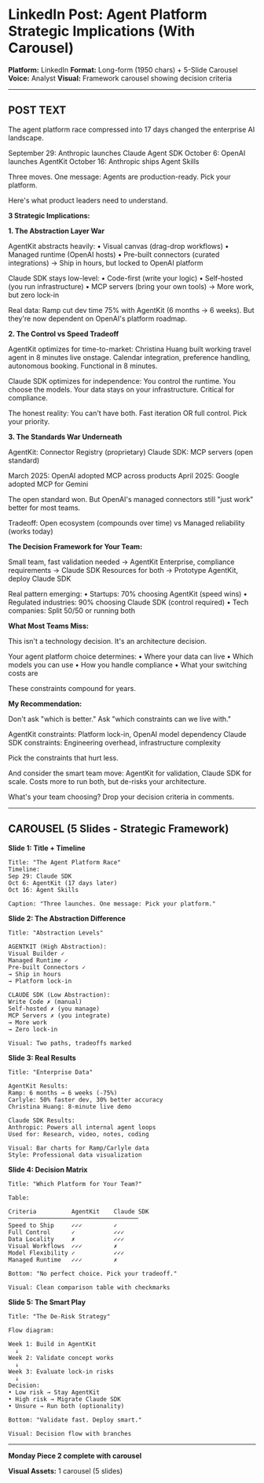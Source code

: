 # LinkedIn Post: Agent Platform Strategic Implications (With Carousel)
**Platform:** LinkedIn
**Format:** Long-form (1950 chars) + 5-Slide Carousel
**Voice:** Analyst
**Visual:** Framework carousel showing decision criteria

---

## POST TEXT

The agent platform race compressed into 17 days changed the enterprise AI landscape.

September 29: Anthropic launches Claude Agent SDK
October 6: OpenAI launches AgentKit
October 16: Anthropic ships Agent Skills

Three moves. One message: Agents are production-ready. Pick your platform.

Here's what product leaders need to understand.

**3 Strategic Implications:**

**1. The Abstraction Layer War**

AgentKit abstracts heavily:
• Visual canvas (drag-drop workflows)
• Managed runtime (OpenAI hosts)
• Pre-built connectors (curated integrations)
→ Ship in hours, but locked to OpenAI platform

Claude SDK stays low-level:
• Code-first (write your logic)
• Self-hosted (you run infrastructure)
• MCP servers (bring your own tools)
→ More work, but zero lock-in

Real data: Ramp cut dev time 75% with AgentKit (6 months → 6 weeks). But they're now dependent on OpenAI's platform roadmap.

**2. The Control vs Speed Tradeoff**

AgentKit optimizes for time-to-market:
Christina Huang built working travel agent in 8 minutes live onstage. Calendar integration, preference handling, autonomous booking. Functional in 8 minutes.

Claude SDK optimizes for independence:
You control the runtime. You choose the models. Your data stays on your infrastructure. Critical for compliance.

The honest reality: You can't have both. Fast iteration OR full control. Pick your priority.

**3. The Standards War Underneath**

AgentKit: Connector Registry (proprietary)
Claude SDK: MCP servers (open standard)

March 2025: OpenAI adopted MCP across products
April 2025: Google adopted MCP for Gemini

The open standard won. But OpenAI's managed connectors still "just work" better for most teams.

Tradeoff: Open ecosystem (compounds over time) vs Managed reliability (works today)

**The Decision Framework for Your Team:**

Small team, fast validation needed → AgentKit
Enterprise, compliance requirements → Claude SDK
Resources for both → Prototype AgentKit, deploy Claude SDK

Real pattern emerging:
• Startups: 70% choosing AgentKit (speed wins)
• Regulated industries: 90% choosing Claude SDK (control required)
• Tech companies: Split 50/50 or running both

**What Most Teams Miss:**

This isn't a technology decision. It's an architecture decision.

Your agent platform choice determines:
• Where your data can live
• Which models you can use
• How you handle compliance
• What your switching costs are

These constraints compound for years.

**My Recommendation:**

Don't ask "which is better." Ask "which constraints can we live with."

AgentKit constraints: Platform lock-in, OpenAI model dependency
Claude SDK constraints: Engineering overhead, infrastructure complexity

Pick the constraints that hurt less.

And consider the smart team move: AgentKit for validation, Claude SDK for scale. Costs more to run both, but de-risks your architecture.

What's your team choosing? Drop your decision criteria in comments.

---

## CAROUSEL (5 Slides - Strategic Framework)

**Slide 1: Title + Timeline**
```
Title: "The Agent Platform Race"
Timeline:
Sep 29: Claude SDK
Oct 6: AgentKit (17 days later)
Oct 16: Agent Skills

Caption: "Three launches. One message: Pick your platform."
```

**Slide 2: The Abstraction Difference**
```
Title: "Abstraction Levels"

AGENTKIT (High Abstraction):
Visual Builder ✓
Managed Runtime ✓
Pre-built Connectors ✓
→ Ship in hours
→ Platform lock-in

CLAUDE SDK (Low Abstraction):
Write Code ✗ (manual)
Self-hosted ✗ (you manage)
MCP Servers ✗ (you integrate)
→ More work
→ Zero lock-in

Visual: Two paths, tradeoffs marked
```

**Slide 3: Real Results**
```
Title: "Enterprise Data"

AgentKit Results:
Ramp: 6 months → 6 weeks (-75%)
Carlyle: 50% faster dev, 30% better accuracy
Christina Huang: 8-minute live demo

Claude SDK Results:
Anthropic: Powers all internal agent loops
Used for: Research, video, notes, coding

Visual: Bar charts for Ramp/Carlyle data
Style: Professional data visualization
```

**Slide 4: Decision Matrix**
```
Title: "Which Platform for Your Team?"

Table:

Criteria          AgentKit    Claude SDK
─────────────────────────────────────
Speed to Ship     ✓✓✓         ✓
Full Control      ✓           ✓✓✓
Data Locality     ✗           ✓✓✓
Visual Workflows  ✓✓✓         ✗
Model Flexibility ✓           ✓✓✓
Managed Runtime   ✓✓✓         ✗

Bottom: "No perfect choice. Pick your tradeoff."

Visual: Clean comparison table with checkmarks
```

**Slide 5: The Smart Play**
```
Title: "The De-Risk Strategy"

Flow diagram:

Week 1: Build in AgentKit
  ↓
Week 2: Validate concept works
  ↓
Week 3: Evaluate lock-in risks
  ↓
Decision:
• Low risk → Stay AgentKit
• High risk → Migrate Claude SDK
• Unsure → Run both (optionality)

Bottom: "Validate fast. Deploy smart."

Visual: Decision flow with branches
```

---

**Monday Piece 2 complete with carousel**

**Visual Assets:** 1 carousel (5 slides)
